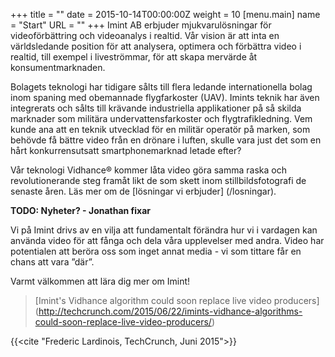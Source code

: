 +++
title = ""
date = 2015-10-14T00:00:00Z
weight = 10
[menu.main]
name = "Start"
URL = ""
+++
Imint AB erbjuder mjukvarulösningar för videoförbättring och videoanalys i realtid. Vår vision är att inta en världsledande position för att analysera, optimera och förbättra video i realtid, till exempel i liveströmmar, för att skapa mervärde åt konsumentmarknaden.

Bolagets teknologi har tidigare sålts till flera ledande internationella bolag inom spaning med obemannade flygfarkoster (UAV). Imints teknik har även integrerats och sålts till krävande industriella applikationer på så skilda marknader som militära undervattensfarkoster och flygtrafikledning. Vem kunde ana att en teknik utvecklad för en militär operatör på marken, som behövde få bättre video från en drönare i luften, skulle vara just det som en hårt konkurrensutsatt smartphonemarknad letade efter?

Vår teknologi Vidhance® kommer låta video göra samma raska och revolutionerande steg framåt likt de som skett inom stillbildsfotografi de senaste åren. Läs mer om de [lösningar vi erbjuder] (/losningar).

**TODO: Nyheter? - Jonathan fixar**

Vi på Imint drivs av en vilja att fundamentalt förändra hur vi i vardagen kan använda video för att fånga och dela våra upplevelser med andra. Video har potentialen att beröra oss som inget annat media - vi som tittare får en chans att vara ”där”.

Varmt välkommen att lära dig mer om Imint!

>[Imint's Vidhance algorithm could soon replace live video producers] (http://techcrunch.com/2015/06/22/imints-vidhance-algorithms-could-soon-replace-live-video-producers/)

{{<cite "Frederic Lardinois, TechCrunch, Juni 2015">}}
